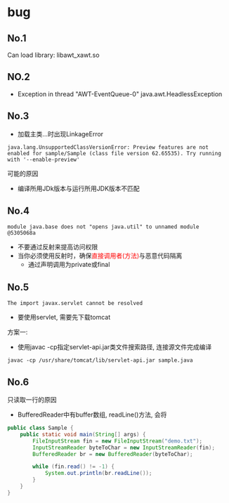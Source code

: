 # bug

## No.1

Can load library: libawt_xawt.so

## NO.2 
- Exception in thread "AWT-EventQueue-0" java.awt.HeadlessException

## No.3 

- 加载主类...时出现LinkageError

`java.lang.UnsupportedClassVersionError: Preview features are not enabled for sample/Sample (class file version 62.65535). Try running with '--enable-preview'`

可能的原因

- 编译所用JDk版本与运行所用JDK版本不匹配

## No.4 

 `module java.base does not "opens java.util" to unnamed module @5305068a`

- 不要通过反射来提高访问权限
- 当你必须使用反射时，确保<font color="red">直接调用者(方法)</font>与恶意代码隔离
  - 通过声明调用为private或final

## No.5

`The import javax.servlet cannot be resolved`

- 要使用servlet, 需要先下载tomcat

方案一:

- 使用javac -cp指定servlet-api.jar类文件搜索路径, 连接源文件完成编译

```shell
javac -cp /usr/share/tomcat/lib/servlet-api.jar sample.java
```

## No.6

只读取一行的原因

- BufferedReader中有buffer数组, readLine()方法, 会将

```java
public class Sample {
    public static void main(String[] args) {
        FileInputStream fin = new FileInputStream("demo.txt");
        InputStreamReader byteToChar = new InputStreamReader(fin);
        BufferedReader br = new BufferedReader(byteToChar);

        while (fin.read() != -1) {
            System.out.println(br.readLine());
        }
    }
}
```